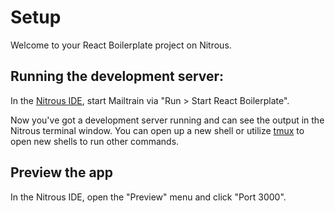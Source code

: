 # Setup

Welcome to your React Boilerplate project on Nitrous.

## Running the development server:

In the [Nitrous IDE](https://community.nitrous.io/docs/ide-overview), start Mailtrain via "Run > Start React Boilerplate".

Now you've got a development server running and can see the output in the Nitrous terminal window. You can open up a new shell or utilize [tmux](https://community.nitrous.io/docs/tmux) to open new shells to run other commands.

## Preview the app

In the Nitrous IDE, open the "Preview" menu and click "Port 3000".
